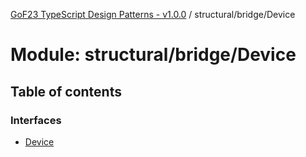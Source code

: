 [GoF23 TypeScript Design Patterns - v1.0.0](../README.md) / structural/bridge/Device

# Module: structural/bridge/Device

## Table of contents

### Interfaces

- [Device](../interfaces/structural_bridge_Device.Device.md)
